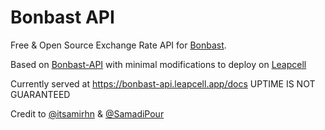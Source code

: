 # Bonbast API 
Free & Open Source Exchange Rate API for [Bonbast](https://www.bonbast.com).

Based on  [Bonbast-API](https://github.com/itsamirhn/Bonbast-API) with minimal modifications to deploy on [Leapcell](https://leapcell.io/)

Currently served at https://bonbast-api.leapcell.app/docs UPTIME IS NOT GUARANTEED

Credit to [@itsamirhn](https://github.com/itsamirhn) & [@SamadiPour](https://github.com/SamadiPour)
